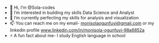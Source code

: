 - 👋 Hi, I’m @Sola-codes
- 👀 I’m interested in building my skills Data Science and Analyst
- 🌱 I’m currently perfecting my skills for analysis and visualization
- 📫 You can reach me on my email- monisolaogunfuyi@gmail.com or my linkedin profile www.linkedin.com/in/monisola-ogunfuyi-98a6852a
- ⚡ A fun fact about me-  I study English language in school

<!---
Sola-codes/Sola-codes is a ✨ special ✨ repository because its `README.md` (this file) appears on your GitHub profile.
You can click the Preview link to take a look at your changes.
--->
